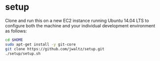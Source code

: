 # setup
Clone and run this on a new EC2 instance running Ubuntu 14.04 LTS to
configure both the machine and your individual development environment as
follows:

```sh
cd $HOME
sudo apt-get install -y git-core
git clone https://github.com/jwaltz/setup.git
./setup/setup.sh   
```

